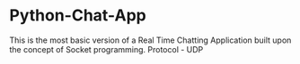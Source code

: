 # Python-Chat-App
This is the most basic version of a Real Time Chatting Application built upon the concept of Socket programming.
Protocol - UDP
